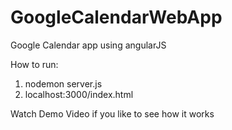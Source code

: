 # GoogleCalendarWebApp
Google Calendar app using angularJS

How to run:

1. nodemon server.js
2. localhost:3000/index.html

Watch Demo Video if you like to see how it works

